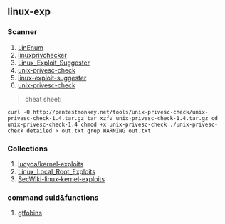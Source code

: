 ## linux-exp

### Scanner
1. [LinEnum](https://github.com/rebootuser/LinEnum)
2. [linuxprivchecker](http://www.securitysift.com/download/linuxprivchecker.py)
3. [Linux_Exploit_Suggester](https://github.com/InteliSecureLabs/Linux_Exploit_Suggester)
4. [unix-privesc-check](http://pentestmonkey.net/tools/audit/unix-privesc-check)
5. [linux-exploit-suggester](https://github.com/mzet-/linux-exploit-suggester)
6. [unix-privesc-check](https://github.com/pentestmonkey/unix-privesc-check)
> cheat sheet:
```
curl -O http://pentestmonkey.net/tools/unix-privesc-check/unix-privesc-check-1.4.tar.gz tar xzfv unix-privesc-check-1.4.tar.gz cd unix-privesc-check-1.4 chmod +x unix-privesc-check ./unix-privesc-check detailed > out.txt grep WARNING out.txt
```
### Collections
1. [lucyoa/kernel-exploits](https://github.com/lucyoa/kernel-exploits)
2. [Linux_Local_Root_Exploits](http://exploit.linuxnote.org/)
3. [SecWiki-linux-kernel-exploits](https://github.com/SecWiki/linux-kernel-exploits)

### command suid&functions
1. [gtfobins](https://gtfobins.github.io/)
